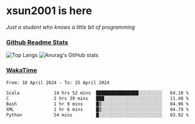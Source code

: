 # xsun2001 is here

*Just a student who knows a little bit of programming*

### [Github Readme Stats](https://github.com/anuraghazra/github-readme-stats)

![Top Langs](https://github-readme-stats.vercel.app/api/top-langs/?username=xsun2001&layout=compact&theme=radical) ![Anurag's GitHub stats](https://github-readme-stats.vercel.app/api?username=xsun2001&show_icons=true&theme=radical)

### [WakaTime](https://wakatime.com)

<!--START_SECTION:waka-->

```txt
From: 18 April 2024 - To: 25 April 2024

Scala             14 hrs 52 mins  ████████████████░░░░░░░░░   64.10 %
C                 2 hrs 39 mins   ███░░░░░░░░░░░░░░░░░░░░░░   11.48 %
Bash              1 hr 9 mins     █▒░░░░░░░░░░░░░░░░░░░░░░░   04.96 %
XML               1 hr 6 mins     █▒░░░░░░░░░░░░░░░░░░░░░░░   04.79 %
Python            54 mins         █░░░░░░░░░░░░░░░░░░░░░░░░   03.92 %
```

<!--END_SECTION:waka-->
